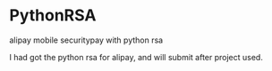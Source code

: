 # PythonRSA
alipay mobile securitypay with python rsa

I had got the python rsa for alipay, and will submit after project used.
